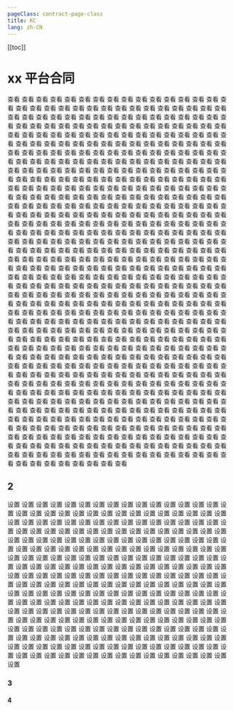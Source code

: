 ```yaml
---
pageClass: contract-page-class
title: KC
lang: zh-CN
---
```


[[toc]]

# xx 平台合同

查看 查看 查看 查看 查看 查看 查看
查看 查看 查看 查看 查看 查看 查看
查看 查看 查看 查看 查看 查看 查看
查看 查看 查看 查看 查看 查看 查看
查看 查看 查看 查看 查看 查看 查看
查看 查看 查看 查看 查看 查看 查看
查看 查看 查看 查看 查看 查看 查看
查看 查看 查看 查看 查看 查看 查看
查看 查看 查看 查看 查看 查看 查看
查看 查看 查看 查看 查看 查看 查看
查看 查看 查看 查看 查看 查看 查看
查看 查看 查看 查看 查看 查看 查看
查看 查看 查看 查看 查看 查看 查看
查看 查看 查看 查看 查看 查看 查看
查看 查看 查看 查看 查看 查看 查看
查看 查看 查看 查看 查看 查看 查看
查看 查看 查看 查看 查看 查看 查看
查看 查看 查看 查看 查看 查看 查看
查看 查看 查看 查看 查看 查看 查看
查看 查看 查看 查看 查看 查看 查看
查看 查看 查看 查看 查看 查看 查看
查看 查看 查看 查看 查看 查看 查看
查看 查看 查看 查看 查看 查看 查看
查看 查看 查看 查看 查看 查看 查看
查看 查看 查看 查看 查看 查看 查看
查看 查看 查看 查看 查看 查看 查看
查看 查看 查看 查看 查看 查看 查看
查看 查看 查看 查看 查看 查看 查看
查看 查看 查看 查看 查看 查看 查看
查看 查看 查看 查看 查看 查看 查看
查看 查看 查看 查看 查看 查看 查看
查看 查看 查看 查看 查看 查看 查看
查看 查看 查看 查看 查看 查看 查看
查看 查看 查看 查看 查看 查看 查看
查看 查看 查看 查看 查看 查看 查看
查看 查看 查看 查看 查看 查看 查看
查看 查看 查看 查看 查看 查看 查看
查看 查看 查看 查看 查看 查看 查看
查看 查看 查看 查看 查看 查看 查看
查看 查看 查看 查看 查看 查看 查看
查看 查看 查看 查看 查看 查看 查看
查看 查看 查看 查看 查看 查看 查看
查看 查看 查看 查看 查看 查看 查看
查看 查看 查看 查看 查看 查看 查看
查看 查看 查看 查看 查看 查看 查看
查看 查看 查看 查看 查看 查看 查看
查看 查看 查看 查看 查看 查看 查看
查看 查看 查看 查看 查看 查看 查看
查看 查看 查看 查看 查看 查看 查看
查看 查看 查看 查看 查看 查看 查看
查看 查看 查看 查看 查看 查看 查看
查看 查看 查看 查看 查看 查看 查看
查看 查看 查看 查看 查看 查看 查看
查看 查看 查看 查看 查看 查看 查看
查看 查看 查看 查看 查看 查看 查看
查看 查看 查看 查看 查看 查看 查看
查看 查看 查看 查看 查看 查看 查看
查看 查看 查看 查看 查看 查看 查看
查看 查看 查看 查看 查看 查看 查看
查看 查看 查看 查看 查看 查看 查看
查看 查看 查看 查看 查看 查看 查看
查看 查看 查看 查看 查看 查看 查看
查看 查看 查看 查看 查看 查看 查看
查看 查看 查看 查看 查看 查看 查看
查看 查看 查看 查看 查看 查看 查看
查看 查看 查看 查看 查看 查看 查看
查看 查看 查看 查看 查看 查看 查看
查看 查看 查看 查看 查看 查看 查看
查看 查看 查看 查看 查看 查看 查看
查看 查看 查看 查看 查看 查看 查看
查看 查看 查看 查看 查看 查看 查看
查看 查看 查看 查看 查看 查看 查看
查看 查看 查看 查看 查看 查看 查看
查看 查看 查看 查看 查看 查看 查看
查看 查看 查看 查看 查看 查看 查看
查看 查看 查看 查看 查看 查看 查看
查看 查看 查看 查看 查看 查看 查看
查看 查看 查看 查看 查看 查看 查看
查看 查看 查看 查看 查看 查看 查看
查看 查看 查看 查看 查看 查看 查看
查看 查看 查看 查看 查看 查看 查看
查看 查看 查看 查看 查看 查看 查看
查看 查看 查看 查看 查看 查看 查看
查看 查看 查看 查看 查看 查看 查看
查看 查看 查看 查看 查看 查看 查看
查看 查看 查看 查看 查看 查看 查看
查看 查看 查看 查看 查看 查看 查看
查看 查看 查看 查看 查看 查看 查看
查看 查看 查看 查看 查看 查看 查看
查看 查看 查看 查看 查看 查看 查看
查看 查看 查看 查看 查看 查看 查看
查看 查看 查看 查看 查看 查看 查看

## 2

设置 设置 设置 设置 设置 设置 设置
设置 设置 设置 设置 设置 设置 设置
设置 设置 设置 设置 设置 设置 设置
设置 设置 设置 设置 设置 设置 设置
设置 设置 设置 设置 设置 设置 设置
设置 设置 设置 设置 设置 设置 设置
设置 设置 设置 设置 设置 设置 设置
设置 设置 设置 设置 设置 设置 设置
设置 设置 设置 设置 设置 设置 设置
设置 设置 设置 设置 设置 设置 设置
设置 设置 设置 设置 设置 设置 设置
设置 设置 设置 设置 设置 设置 设置
设置 设置 设置 设置 设置 设置 设置
设置 设置 设置 设置 设置 设置 设置
设置 设置 设置 设置 设置 设置 设置
设置 设置 设置 设置 设置 设置 设置
设置 设置 设置 设置 设置 设置 设置
设置 设置 设置 设置 设置 设置 设置
设置 设置 设置 设置 设置 设置 设置
设置 设置 设置 设置 设置 设置 设置
设置 设置 设置 设置 设置 设置 设置
设置 设置 设置 设置 设置 设置 设置
设置 设置 设置 设置 设置 设置 设置
设置 设置 设置 设置 设置 设置 设置
设置 设置 设置 设置 设置 设置 设置
设置 设置 设置 设置 设置 设置 设置
设置 设置 设置 设置 设置 设置 设置
设置 设置 设置 设置 设置 设置 设置
设置 设置 设置 设置 设置 设置 设置
设置 设置 设置 设置 设置 设置 设置
设置 设置 设置 设置 设置 设置 设置
设置 设置 设置 设置 设置 设置 设置
设置 设置 设置 设置 设置 设置 设置
设置 设置 设置 设置 设置 设置 设置
设置 设置 设置 设置 设置 设置 设置
设置 设置 设置 设置 设置 设置 设置
设置 设置 设置 设置 设置 设置 设置
设置 设置 设置 设置 设置 设置 设置
设置 设置 设置 设置 设置 设置 设置
设置 设置 设置 设置 设置 设置 设置

### 3

#### 4
